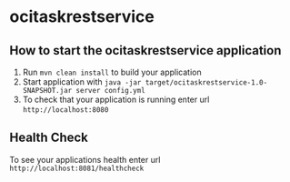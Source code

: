 # ocitaskrestservice

How to start the ocitaskrestservice application
---

1. Run `mvn clean install` to build your application
1. Start application with `java -jar target/ocitaskrestservice-1.0-SNAPSHOT.jar server config.yml`
1. To check that your application is running enter url `http://localhost:8080`

Health Check
---

To see your applications health enter url `http://localhost:8081/healthcheck`
